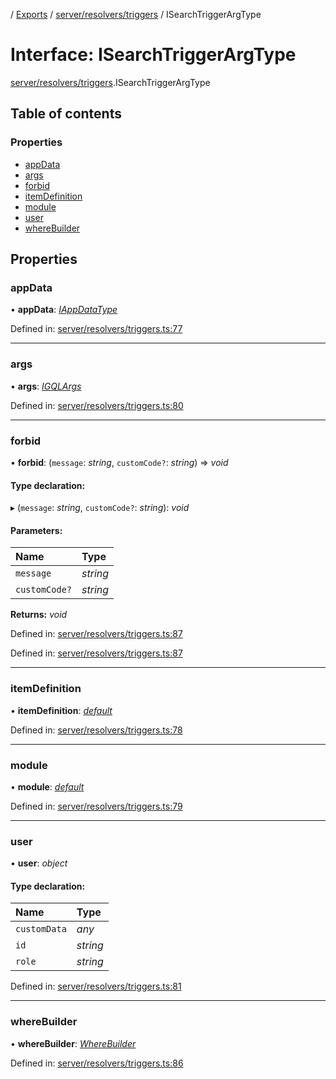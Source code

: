 [](../README.md) / [Exports](../modules.md) / [server/resolvers/triggers](../modules/server_resolvers_triggers.md) / ISearchTriggerArgType

# Interface: ISearchTriggerArgType

[server/resolvers/triggers](../modules/server_resolvers_triggers.md).ISearchTriggerArgType

## Table of contents

### Properties

- [appData](server_resolvers_triggers.isearchtriggerargtype.md#appdata)
- [args](server_resolvers_triggers.isearchtriggerargtype.md#args)
- [forbid](server_resolvers_triggers.isearchtriggerargtype.md#forbid)
- [itemDefinition](server_resolvers_triggers.isearchtriggerargtype.md#itemdefinition)
- [module](server_resolvers_triggers.isearchtriggerargtype.md#module)
- [user](server_resolvers_triggers.isearchtriggerargtype.md#user)
- [whereBuilder](server_resolvers_triggers.isearchtriggerargtype.md#wherebuilder)

## Properties

### appData

• **appData**: [*IAppDataType*](server.iappdatatype.md)

Defined in: [server/resolvers/triggers.ts:77](https://github.com/onzag/itemize/blob/3efa2a4a/server/resolvers/triggers.ts#L77)

___

### args

• **args**: [*IGQLArgs*](gql_querier.igqlargs.md)

Defined in: [server/resolvers/triggers.ts:80](https://github.com/onzag/itemize/blob/3efa2a4a/server/resolvers/triggers.ts#L80)

___

### forbid

• **forbid**: (`message`: *string*, `customCode?`: *string*) => *void*

#### Type declaration:

▸ (`message`: *string*, `customCode?`: *string*): *void*

#### Parameters:

Name | Type |
:------ | :------ |
`message` | *string* |
`customCode?` | *string* |

**Returns:** *void*

Defined in: [server/resolvers/triggers.ts:87](https://github.com/onzag/itemize/blob/3efa2a4a/server/resolvers/triggers.ts#L87)

Defined in: [server/resolvers/triggers.ts:87](https://github.com/onzag/itemize/blob/3efa2a4a/server/resolvers/triggers.ts#L87)

___

### itemDefinition

• **itemDefinition**: [*default*](../classes/base_root_module_itemdefinition.default.md)

Defined in: [server/resolvers/triggers.ts:78](https://github.com/onzag/itemize/blob/3efa2a4a/server/resolvers/triggers.ts#L78)

___

### module

• **module**: [*default*](../classes/base_root_module.default.md)

Defined in: [server/resolvers/triggers.ts:79](https://github.com/onzag/itemize/blob/3efa2a4a/server/resolvers/triggers.ts#L79)

___

### user

• **user**: *object*

#### Type declaration:

Name | Type |
:------ | :------ |
`customData` | *any* |
`id` | *string* |
`role` | *string* |

Defined in: [server/resolvers/triggers.ts:81](https://github.com/onzag/itemize/blob/3efa2a4a/server/resolvers/triggers.ts#L81)

___

### whereBuilder

• **whereBuilder**: [*WhereBuilder*](../classes/database_wherebuilder.wherebuilder.md)

Defined in: [server/resolvers/triggers.ts:86](https://github.com/onzag/itemize/blob/3efa2a4a/server/resolvers/triggers.ts#L86)
